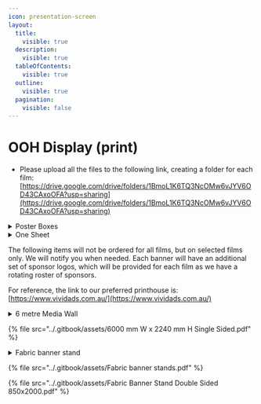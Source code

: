 ```yaml
---
icon: presentation-screen
layout:
  title:
    visible: true
  description:
    visible: true
  tableOfContents:
    visible: true
  outline:
    visible: true
  pagination:
    visible: false
---
```


# OOH Display (print)

* Please upload all the files to the following link, creating a folder for each film: [https://drive.google.com/drive/folders/1BmoL1K6TQ3NcOMw6vJYV6OD43CAxoOFA?usp=sharing](https://drive.google.com/drive/folders/1BmoL1K6TQ3NcOMw6vJYV6OD43CAxoOFA?usp=sharing)

<details>

<summary>Poster Boxes</summary>

* W x H : 1080 x 1920 px
* File: JPEG
* DPI: 300
* Max size: 50MB
* Text: Available from date, booking website, [QR](https://drive.google.com/file/d/1CE0ANkUmz133d6UQ1mfn0_YJn-rHIcEL/view?usp=drive_link)
* Logo: With logos

**Placement**

![](<../.gitbook/assets/image (8).png>)

![](<../.gitbook/assets/image (3) (1).png>)



</details>

<details>

<summary>One Sheet</summary>

* W x H : 27 x 40 inch
* File: PDF (Print-ready, CYMK)
* Max size: 100 MB
* DPI: 300
* Text: Available from date, booking website, [QR](https://drive.google.com/file/d/1CE0ANkUmz133d6UQ1mfn0_YJn-rHIcEL/view?usp=drive_link)
* Logo: With logos

**Placement**

![](<../.gitbook/assets/image (1) (1).png>)

**Another example**

![](<../.gitbook/assets/image (2) (1).png>)

</details>

The following items will not be ordered for all films, but on selected films only. We will notify you when needed. Each banner will have an additional set of sponsor logos, which will be provided for each film as we have a rotating roster of sponsors.

For reference, the link to our preferred printhouse is: [https://www.vividads.com.au/](https://www.vividads.com.au/)

<details>

<summary>6 metre Media Wall</summary>

* W x H : 6000 x 2240 mm
* File: PDF / EPS (CYMK, print-ready)
* Note: Image do not need to be DPI 300, but all logos should be vector-based.
* Text: Available from date, booking website, [QR](https://drive.google.com/file/d/1CE0ANkUmz133d6UQ1mfn0_YJn-rHIcEL/view?usp=drive_link)
* Logo: **WITH** logo + sponsor logos (will be provided)
* Note: Please be mindful of the size & position of the design elements. See below to see how the image & logos are covered when people are taking photos in front of it, and use your best judgment to position them (e.g., no need to always flush left/right/centre; can be flexible)

**Placement**

![](<../.gitbook/assets/image (4) (1).png>)

![](<../.gitbook/assets/image (5) (1).png>)

**Printhouse guidelines:** See PDF below

</details>

{% file src="../.gitbook/assets/6000 mm W x 2240 mm H Single Sided.pdf" %}

<details>

<summary>Fabric banner stand</summary>

* W x H : 850 x 2000 mm
* File: EPS / PDF (CYMK DPI 300)
* Text: **YES** text
* Logo: **WITH** logo

**Placement**

**No image yet (we haven't printed this banner before)**

</details>

{% file src="../.gitbook/assets/Fabric banner stands.pdf" %}

{% file src="../.gitbook/assets/Fabric Banner Stand Double Sided 850x2000.pdf" %}
